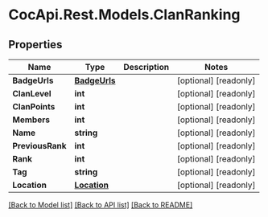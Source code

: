 # CocApi.Rest.Models.ClanRanking

## Properties

Name | Type | Description | Notes
------------ | ------------- | ------------- | -------------
**BadgeUrls** | [**BadgeUrls**](BadgeUrls.md) |  | [optional] [readonly] 
**ClanLevel** | **int** |  | [optional] [readonly] 
**ClanPoints** | **int** |  | [optional] [readonly] 
**Members** | **int** |  | [optional] [readonly] 
**Name** | **string** |  | [optional] [readonly] 
**PreviousRank** | **int** |  | [optional] [readonly] 
**Rank** | **int** |  | [optional] [readonly] 
**Tag** | **string** |  | [optional] [readonly] 
**Location** | [**Location**](Location.md) |  | [optional] [readonly] 

[[Back to Model list]](../../README.md#documentation-for-models) [[Back to API list]](../../README.md#documentation-for-api-endpoints) [[Back to README]](../../README.md)

